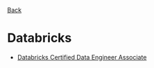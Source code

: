 [Back](../README.md)

# Databricks
- [Databricks Certified Data Engineer Associate](Databricks%20Certified%20Data%20Engineer%20Associate/Databricks%20Certified%20Data%20Engineer%20Associate.md)
